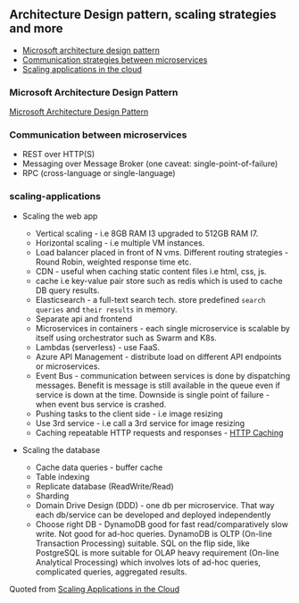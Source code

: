## Architecture Design pattern, scaling strategies and more

- [Microsoft architecture design pattern](#microsoft-architecture-design-pattern)
- [Communication strategies between microservices](#communication-between-microservices)
- [Scaling applications in the cloud](#scaling-applications)

### Microsoft Architecture Design Pattern

[Microsoft Architecture Design Pattern](https://docs.microsoft.com/en-us/azure/architecture/patterns/bulkhead)

### Communication between microservices

- REST over HTTP(S)
- Messaging over Message Broker (one caveat: single-point-of-failure)
- RPC (cross-language or single-language)

### scaling-applications

- Scaling the web app
  - Vertical scaling - i.e 8GB RAM I3 upgraded to 512GB RAM I7.
  - Horizontal scaling - i.e multiple VM instances.
  - Load balancer placed in front of N vms. Different routing strategies - Round Robin, weighted response time etc.
  - CDN - useful when caching static content files i.e html, css, js.
  - cache i.e key-value pair store such as redis which is used to cache DB query results.
  - Elasticsearch - a full-text search tech. store predefined `search queries` and `their results` in memory.
  - Separate api and frontend
  - Microservices in containers - each single microservice is scalable by itself using orchestrator such as Swarm and K8s.
  - Lambdas (serverless) - use FaaS.
  - Azure API Management - distribute load on different API endpoints or microservices.
  - Event Bus - communication between services is done by dispatching messages. Benefit is message is still available in the       queue even if service is down at the time. Downside is single point of failure - when event bus service is crashed.
  - Pushing tasks to the client side - i.e image resizing
  - Use 3rd service - i.e call a 3rd service for image resizing
  - Caching repeatable HTTP requests and responses - [HTTP Caching](https://github.com/DavidHe1127/Mr.He_HandBook/blob/master/Web%2CNetworking/web_caching.md)

- Scaling the database
  - Cache data queries - buffer cache
  - Table indexing
  - Replicate database (ReadWrite/Read)
  - Sharding
  - Domain Drive Design (DDD) - one db per microservice. That way each db/service can be developed and deployed independently
  - Choose right DB - DynamoDB good for fast read/comparatively slow write. Not good for ad-hoc queries. DynamoDB is OLTP (On-line Transaction Processing) suitable.  SQL on the flip side, like PostgreSQL is more suitable for OLAP heavy requirement (On-line Analytical Processing) which involves lots of ad-hoc queries, complicated queries, aggregated results. 

Quoted from [Scaling Applications in the Cloud](https://medium.com/faun/scaling-applications-in-the-cloud-52bb6dfbac4e)
